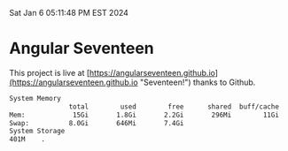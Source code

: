 Sat Jan  6 05:11:48 PM EST 2024

# Angular Seventeen


This project is live at [https://angularseventeen.github.io](https://angularseventeen.github.io "Seventeen!") thanks to Github.

```bash
System Memory
               total        used        free      shared  buff/cache   available
Mem:            15Gi       1.8Gi       2.2Gi       296Mi        11Gi        13Gi
Swap:          8.0Gi       646Mi       7.4Gi
System Storage
401M	.
```
```bash
